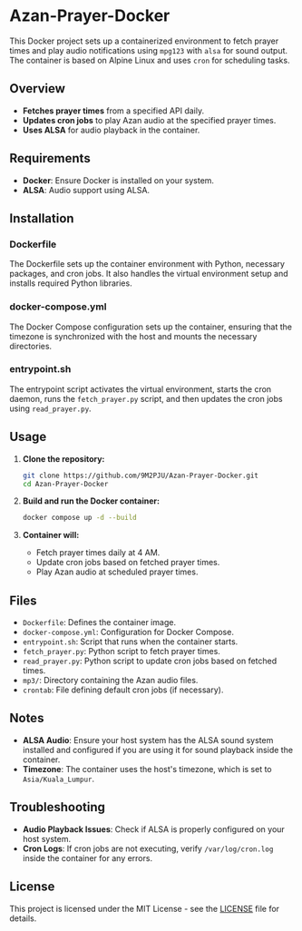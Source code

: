 # Azan-Prayer-Docker

This Docker project sets up a containerized environment to fetch prayer times and play audio notifications using `mpg123` with `alsa` for sound output. The container is based on Alpine Linux and uses `cron` for scheduling tasks.

## Overview

- **Fetches prayer times** from a specified API daily.
- **Updates cron jobs** to play Azan audio at the specified prayer times.
- **Uses ALSA** for audio playback in the container.

## Requirements

- **Docker**: Ensure Docker is installed on your system.
- **ALSA**: Audio support using ALSA.

## Installation

### Dockerfile

The Dockerfile sets up the container environment with Python, necessary packages, and cron jobs. It also handles the virtual environment setup and installs required Python libraries.

### docker-compose.yml

The Docker Compose configuration sets up the container, ensuring that the timezone is synchronized with the host and mounts the necessary directories.

### entrypoint.sh

The entrypoint script activates the virtual environment, starts the cron daemon, runs the `fetch_prayer.py` script, and then updates the cron jobs using `read_prayer.py`.

## Usage

1. **Clone the repository:**

   ```bash
   git clone https://github.com/9M2PJU/Azan-Prayer-Docker.git
   cd Azan-Prayer-Docker
   ```

2. **Build and run the Docker container:**

   ```bash
   docker compose up -d --build
   ```

3. **Container will:**
   - Fetch prayer times daily at 4 AM.
   - Update cron jobs based on fetched prayer times.
   - Play Azan audio at scheduled prayer times.

## Files

- `Dockerfile`: Defines the container image.
- `docker-compose.yml`: Configuration for Docker Compose.
- `entrypoint.sh`: Script that runs when the container starts.
- `fetch_prayer.py`: Python script to fetch prayer times.
- `read_prayer.py`: Python script to update cron jobs based on fetched times.
- `mp3/`: Directory containing the Azan audio files.
- `crontab`: File defining default cron jobs (if necessary).

## Notes

- **ALSA Audio**: Ensure your host system has the ALSA sound system installed and configured if you are using it for sound playback inside the container.
- **Timezone**: The container uses the host's timezone, which is set to `Asia/Kuala_Lumpur`.

## Troubleshooting

- **Audio Playback Issues**: Check if ALSA is properly configured on your host system.
- **Cron Logs**: If cron jobs are not executing, verify `/var/log/cron.log` inside the container for any errors.

## License

This project is licensed under the MIT License - see the [LICENSE](LICENSE) file for details.

